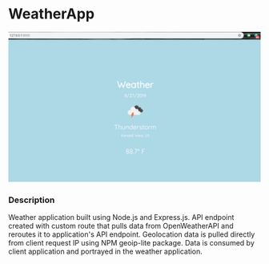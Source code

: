 # WeatherApp


<img src="https://github.com/arod7533/WeatherApp/blob/master/weatherapp.PNG" width="600">

### Description
Weather application built using Node.js and Express.js. API endpoint created with custom route that pulls data from OpenWeatherAPI and reroutes it to application's API endpoint. Geolocation data is pulled directly from client request IP using NPM geoip-lite package. Data is consumed by client application and portrayed in the weather application. 
